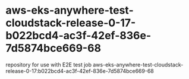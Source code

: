# aws-eks-anywhere-test-cloudstack-release-0-17-b022bcd4-ac3f-42ef-836e-7d5874bce669-68
repository for use with E2E test job aws-eks-anywhere-test-cloudstack-release-0-17:b022bcd4-ac3f-42ef-836e-7d5874bce669-68
